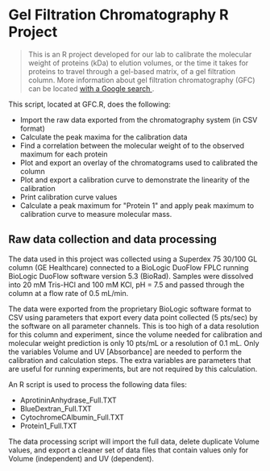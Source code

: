 Gel Filtration Chromatography R Project
===========

> This is an R project developed for our lab to calibrate the molecular weight of proteins (kDa)
> to elution volumes, or the time it takes for proteins to travel through a gel-based matrix, 
> of a gel filtration column.  More information about gel filtration chromatography (GFC) can
> be located <a href="https://www.google.com/webhp?sourceid=chrome-instant&ion=1&espv=2&ie=UTF-8#q=gel%20filtration%20chromatography">
> with a Google search </a>.

This script, located at GFC.R, does the following:
* Import the raw data exported from the chromatography system (in CSV format)
* Calculate the peak maxima for the calibration data
* Find a correlation between the molecular weight of to the observed maximum for each protein
* Plot and export an overlay of the chromatograms used to calibrated the column
* Plot and export a calibration curve to demonstrate the linearity of the calibration
* Print calibration curve values
* Calculate a peak maximum for "Protein 1" and apply peak maximum to calibration curve to 
measure molecular mass.

## Raw data collection and data processing

The data used in this project was collected using a Superdex 75 30/100 GL column (GE Healthcare)
connected to a BioLogic DuoFlow FPLC running BioLogic DuoFlow software version 5.3 (BioRad).
Samples were dissolved into 20 mM Tris-HCl and 100 mM KCl, pH = 7.5 and passed through the column
at a flow rate of 0.5 mL/min.

The data were exported from the proprietary BioLogic software format to CSV using parameters that export every
data point collected (5 pts/sec) by the software on all parameter channels.
This is too high of a data resolution for this column and experiment, since the volume needed for calibration and
molecular weight prediction is only 10 pts/mL or a resolution of 0.1 mL.
Only the variables Volume and UV [Absorbance] are needed to perform the calibration and calculation steps.
The extra variables are parameters that are useful for running experiments, but are not required by this calculation.

An R script is used to process the following data files:
* AprotininAnhydrase_Full.TXT
* BlueDextran_Full.TXT
* CytochromeCAlbumin_Full.TXT
* Protein1_Full.TXT

The data processing script will import the full data, delete duplicate Volume values, and export
a cleaner set of data files that contain values only for Volume (independent) and UV (dependent).
